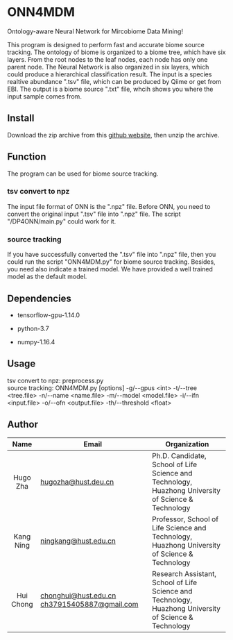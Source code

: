 # ONN4MDM
Ontology-aware Neural Network for Mircobiome Data Mining!

This program is designed to perform fast and accurate biome source tracking. The ontology of biome is organized to a biome tree, which have six layers. From the root nodes to the leaf nodes, each node has only one parent node. The Neural Network is also organized in six layers, which could produce a hierarchical classification result. The input is a species realtive abundance ".tsv" file, which can be produced by Qiime or get from EBI. The output is a biome source ".txt" file, whcih shows you where the input sample comes from.

## Install
Download the zip archive from this [github website][1], then unzip the archive.
## Function
The program can be used for biome source tracking.
### tsv convert to npz
The input file format of ONN is the ".npz" file. Before ONN, you need to convert the original input ".tsv" file into ".npz" file. The script "/DP4ONN/main.py" could work for it.
### source tracking
If you have successfully converted the ".tsv" file into ".npz" file, then you could run the script "ONN4MDM.py" for biome source tracking. Besides, you need also indicate a trained model. We have provided a well trained model as the default model.
## Dependencies
* tensorflow-gpu-1.14.0
+ python-3.7
- numpy-1.16.4
## Usage
tsv convert to npz: preprocess.py  
source tracking: ONN4MDM.py \[options\] \-g/\-\-gpus &lt;int&gt; \-t/\-\-tree &lt;tree.file&gt; \-n/\-\-name &lt;name.file&gt; \-m/\-\-model &lt;model.file&gt; \-i/\-\-ifn &lt;input.file&gt; \-o/\-\-ofn &lt;output.file&gt; \-th/\-\-threshold &lt;float&gt;
## Author
Name|Email|Organization
:------:|---|---
Hugo Zha|hugozha@hust.deu.cn|Ph.D. Candidate, School of Life Science and Technology, Huazhong University of Science & Technology
Kang Ning|ningkang@hust.edu.cn|Professor, School of Life Science and Technology, Huazhong University of Science & Technology
Hui Chong|chonghui@hust.edu.cn ch37915405887@gmail.com|Research Assistant, School of Life Science and Technology, Huazhong University of Science & Technology

[1]:https://github.com/HUST-NingKang-Lab/ONN4MDM
